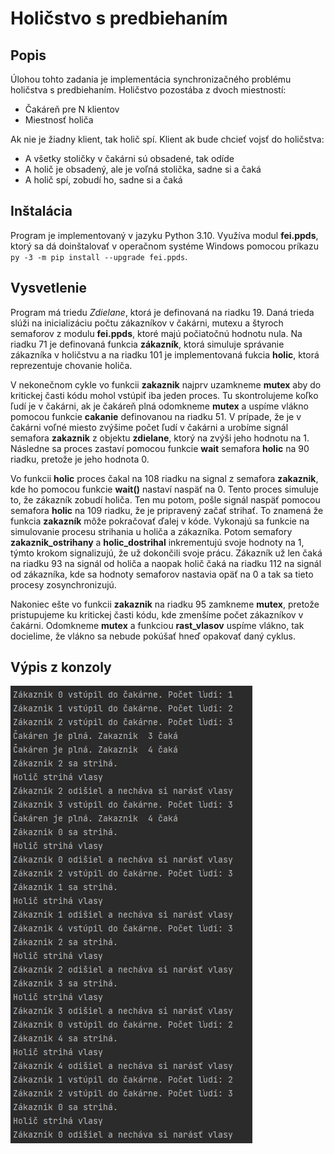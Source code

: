 # Holičstvo s predbiehaním

## Popis

Úlohou tohto zadania je implementácia synchronizačného problému holičstva s predbiehaním. Holičstvo pozostába z dvoch 
miestností: 
* Čakáreň pre N klientov
* Miestnosť holiča

Ak nie je žiadny klient, tak holič spí. Klient ak bude chcieť vojsť do holičstva: 
* A všetky stoličky v čakárni sú obsadené, tak odíde
* A holič je obsadený, ale je voľná stolička, sadne si a čaká
* A holič spí, zobudí ho, sadne si a čaká

## Inštalácia

Program je implementovaný v jazyku Python 3.10. Využíva modul **fei.ppds**, ktorý sa dá doinštalovať
v operačnom systéme Windows pomocou príkazu ```py -3 -m pip install --upgrade fei.ppds```.

## Vysvetlenie

Program má triedu *Zdielane*, ktorá je definovaná na riadku 19. Daná trieda slúži na inicializáciu počtu zákazníkov v čakárni, 
mutexu a štyroch semaforov z modulu **fei.ppds**, ktoré majú počiatočnú hodnotu nula. Na riadku 71 je definovaná funkcia 
**zákazník**, ktorá simuluje správanie zákazníka v holičstvu a na riadku 101 je implementovaná fukcia **holic**, ktorá 
reprezentuje chovanie holiča. 


V nekonečnom cykle vo funkcii **zakaznik** najprv uzamkneme **mutex** aby do kritickej časti kódu mohol vstúpiť iba jeden proces.
Tu skontrolujeme koľko ľudí je v čakárni, ak je čakáreň plná odomkneme **mutex** a uspíme vlákno pomocou funkcie **cakanie** definovanou 
na riadku 51. V prípade, že je v čakárni voľné miesto zvýšime počet ľudí v čakárni a urobíme signál semafora **zakaznik** z objektu 
**zdielane**, ktorý na zvýši jeho hodnotu na 1. Následne sa proces zastaví pomocou funkcie **wait** semafora **holic** na 90 riadku, pretože je jeho hodnota 0. 

Vo funkcii **holic** proces čakal na 108 riadku na signal z semafora **zakaznik**, kde ho pomocou funkcie **wait()** nastaví naspäť na 0. Tento proces 
simuluje to, že zákazník zobudí holiča. Ten mu potom, pošle signál naspäť pomocou semafora **holic** na 109 riadku, že je pripravený začať strihať. To znamená 
že funkcia **zakazník** môže pokračovať ďalej v kóde. Vykonajú sa funkcie na simulovanie procesu strihania u holiča a zákazníka. 
Potom semafory **zakaznik_ostrihany** a **holic_dostrihal** inkrementujú svoje hodnoty na 1, týmto krokom signalizujú, že už dokončili svoje prácu.
Zákazník už len čaká na riadku 93 na signál od holiča a naopak holič čaká na riadku 112 na signál od zákazníka, kde sa hodnoty semaforov nastavia opäť
na 0 a tak sa tieto procesy zosynchronizujú. 

Nakoniec ešte vo funkcii **zakaznik** na riadku 95 zamkneme **mutex**, pretože pristupujeme ku kritickej časti kódu, kde zmenšíme počet
zákazníkov v čakárni. Odomkneme **mutex**  a funkciou **rast_vlasov** uspíme vlákno, tak docielime, že vlákno sa nebude 
pokúšať hneď opakovať daný cyklus.

## Výpis z konzoly

![Vypis z konzoly](/vypis.png)
